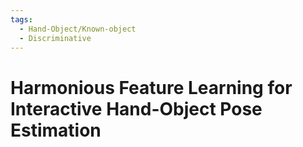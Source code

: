 ```yaml
---
tags:
  - Hand-Object/Known-object
  - Discriminative
---
```


# Harmonious Feature Learning for Interactive Hand-Object Pose Estimation

